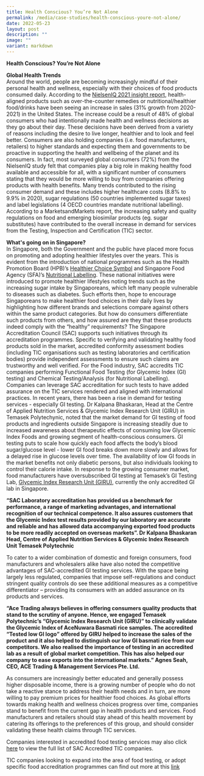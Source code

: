 ```yaml
---
title: Health Conscious? You’re Not Alone
permalink: /media/case-studies/health-conscious-youre-not-alone/
date: 2022-05-23
layout: post
description: ""
image: ""
variant: markdown
---
```

**Health Conscious? You’re Not Alone**


**Global Health Trends**<br>
Around the world, people are becoming increasingly mindful of their personal health and wellness,  especially with their choices of food products consumed daily. According to the [NielsenIQ 2021 insight report](https://www.nielseniq.com/global/en/insights/report/2021/an-inside-look-into-the-2021-global-consumer-health-and-wellness-revolution/#chapter-1), health-aligned products such as over-the-counter remedies or nutritional/healthier food/drinks have been seeing an increase in sales (31% growth from 2020-2021) in the United States. The increase could be a result of 48% of global consumers who had intentionally made health and wellness decisions as they go about their day. These decisions have been derived from a variety of reasons including the desire to live longer, healthier and to look and feel better.
Consumers are also holding companies (i.e. food manufacturers, retailers) to higher standards and expecting them and governments to be proactive in supporting the health and wellbeing of the planet and its consumers. In fact, most surveyed global consumers (72%) from the NielsenIQ study felt that companies play a big role in making healthy food available and accessible for all, with a significant number of consumers stating that they would be more willing to buy from companies offering products with health benefits. Many trends contributed to the rising consumer demand and these includes higher healthcare costs (8.8% to 9.9% in 2020), sugar regulations (50 countries implemented sugar taxes) and label legislations (4 OECD countries mandate nutritional labelling). According to a MarketsandMarkets report, the increasing safety and quality regulations on food and emerging biosimilar products (eg. sugar substitutes) have contributed to the overall increase in demand for services from the Testing, Inspection and Certification (TIC) sector. 

**What's going on in Singapore?**<br>
In Singapore, both the Government and the public have placed more focus on promoting and adopting healthier lifestyles over the years. This is evident from the introduction of national programmes such as the Health Promotion Board (HPB)’s [Healthier Choice Symbol](https://www.hpb.gov.sg/food-beverage/healthier-choice-symbol) and Singapore Food Agency (SFA)’s [Nutritional Labelling](https://www.sfa.gov.sg/food-information/labelling-packaging-information/understanding-food-nutrition-labels). These national initiatives were introduced to promote healthier lifestyles noting trends such as the increasing sugar intake by Singaporeans, which left many people vulnerable to diseases such as diabetes. Such efforts then, hope to encourage Singaporeans to make healthier food choices in their daily lives by highlighting how different brands and selections compare against others within the same product categories. But how do consumers differentiate such products from others, and how assured are they that these products indeed comply with the “healthy” requirements?
The Singapore Accreditation Council (SAC) supports such initiatives through its accreditation programmes. Specific to verifying and validating healthy food products sold in the market, accredited conformity assessment bodies (including TIC organisations such as testing laboratories and certification bodies) provide independent assessments to ensure such claims are trustworthy and well verified. For the Food industry, SAC accredits TIC companies performing Functional Food Testing (for Glycemic Index (GI) testing) and Chemical Testing/Analysis (for Nutritional Labelling). Companies can leverage SAC accreditation for such tests to have added assurance on the TIC services rendered and aligned with international practices. 
In recent years, there has been a rise in demand for testing services - especially GI testing. Dr Kalpana Bhaskaran, Head at the Centre of Applied Nutrition Services &amp; Glycemic Index Research Unit (GIRU) in Temasek Polytechynic, noted that the market demand for GI testing of food products and ingredients outside Singapore is increasing steadily due to increased awareness about therapeutic effects of consuming low Glycemic Index Foods and growing segment of health-conscious consumers. GI testing puts to scale how quickly each food affects the body’s blood sugar/glucose level - lower GI food breaks down more slowly and allows for a delayed rise in glucose levels over time. The availability of low GI foods in the market benefits not only diabetic persons, but also individuals looking to control their calorie intake. In response to the growing consumer market, food manufacturers have oversubscribed GI testing at Temasek’s GI Testing Lab, [Glycemic Index Research Unit (GIRU)](https://www.tp.edu.sg/research-and-industry/centres-of-excellence/centres-under-school-of-applied-science/glycaemic-index-research-unit-giru.html), currently the only accredited GI lab in Singapore. 

**“SAC Laboratory accreditation has provided us a benchmark for performance, a range of marketing advantages, and international recognition of our technical competence. It also assures customers that the Glycemic Index test results provided by our laboratory are accurate and reliable and has allowed data accompanying exported food products to be more readily accepted on overseas markets”. 
Dr Kalpana Bhaskaran
Head, Centre of Applied Nutrition Services &amp; Glycemic Index Research Unit
Temasek Polytechnic**<br>

To cater to a wider combination of domestic and foreign consumers, food manufacturers and wholesalers alike have also noted the competitive advantages of SAC-accredited GI testing services.  With the space being largely less regulated, companies that impose self-regulations and conduct stringent quality controls do see these additional measures as a competitive differentiator – providing its consumers with an added assurance on its products and services. 

**“Ace Trading always believes in offering consumers quality products that stand to the scrutiny of anyone. Hence, we engaged Temasek Polytechnic’s “Glycemic Index Research Unit (GIRU)” to clinically validate the Glycemic Index of AceNuwara Basmati rice samples.
The accredited “Tested low GI logo” offered by GIRU helped to increase the sales of the product and it also helped to distinguish our low GI basmati rice from our competitors. We also realised the importance of testing in an accredited lab as a result of global market competition. This has also helped our company to ease exports into the international markets.”
Agnes Seah, CEO, ACE Trading &amp; Management Services Pte. Ltd.**<br>

As consumers are increasingly better educated and generally possess higher disposable income, there is a growing number of people who do not take a reactive stance to address their health needs and in turn, are more willing to pay premium prices for healthier food choices. As global efforts towards making health and wellness choices progress over time, companies stand to benefit from the current gap in health products and services. Food manufacturers and retailers should stay ahead of this health movement by catering its offerings to the preferences of this group, and should consider validating these health claims through TIC services.   



Companies interested in accredited food testing services may also click [here](https://www.sac-accreditation.gov.sg/accredited-org/certified-cab-companies) to view the full list of SAC Accredited TIC companies.

TIC companies looking to expand into the area of food testing, or adopt specific food accreditation programmes can find out more at this [link](https://www.sac-accreditation.gov.sg/industries/food-manufacturing-and-services)